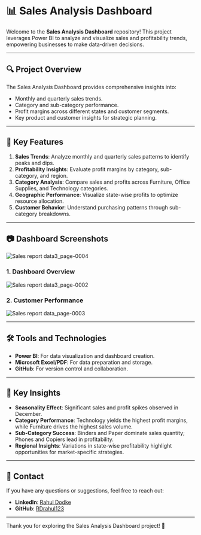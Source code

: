 # 📊 Sales Analysis Dashboard

Welcome to the **Sales Analysis Dashboard** repository! This project leverages Power BI to analyze and visualize sales and profitability trends, empowering businesses to make data-driven decisions.

---

## 🔍 Project Overview

The Sales Analysis Dashboard provides comprehensive insights into:
- Monthly and quarterly sales trends.
- Category and sub-category performance.
- Profit margins across different states and customer segments.
- Key product and customer insights for strategic planning.

---

## 🚀 Key Features

1. **Sales Trends**: Analyze monthly and quarterly sales patterns to identify peaks and dips.
2. **Profitability Insights**: Evaluate profit margins by category, sub-category, and region.
3. **Category Analysis**: Compare sales and profits across Furniture, Office Supplies, and Technology categories.
4. **Geographic Performance**: Visualize state-wise profits to optimize resource allocation.
5. **Customer Behavior**: Understand purchasing patterns through sub-category breakdowns.

---

## 📷 Dashboard Screenshots
![Sales report data3_page-0004](https://github.com/user-attachments/assets/6112d3cf-1da0-4c59-9902-235e405b3593)

### 1. Dashboard Overview
![Sales report data3_page-0002](https://github.com/user-attachments/assets/dbc5232c-5f51-44b7-9673-e22b13a747a7)

### 2. Customer Performance
![Sales report data_page-0003](https://github.com/user-attachments/assets/01c8b134-f855-4bb8-aed9-0c2697843958)

---

## 🛠️ Tools and Technologies

- **Power BI**: For data visualization and dashboard creation.
- **Microsoft Excel/PDF**: For data preparation and storage.
- **GitHub**: For version control and collaboration.

---

## 🌟 Key Insights

- **Seasonality Effect**: Significant sales and profit spikes observed in December.
- **Category Performance**: Technology yields the highest profit margins, while Furniture drives the highest sales volume.
- **Sub-Category Success**: Binders and Paper dominate sales quantity; Phones and Copiers lead in profitability.
- **Regional Insights**: Variations in state-wise profitability highlight opportunities for market-specific strategies.

---

## 📧 Contact

If you have any questions or suggestions, feel free to reach out:

- **LinkedIn**: [Rahul Dodke](https://linkedin.com/in/rahul-dodke)  
- **GitHub**: [RDrahul123](https://github.com/RDrahul123)

---

Thank you for exploring the Sales Analysis Dashboard project! 🚀
